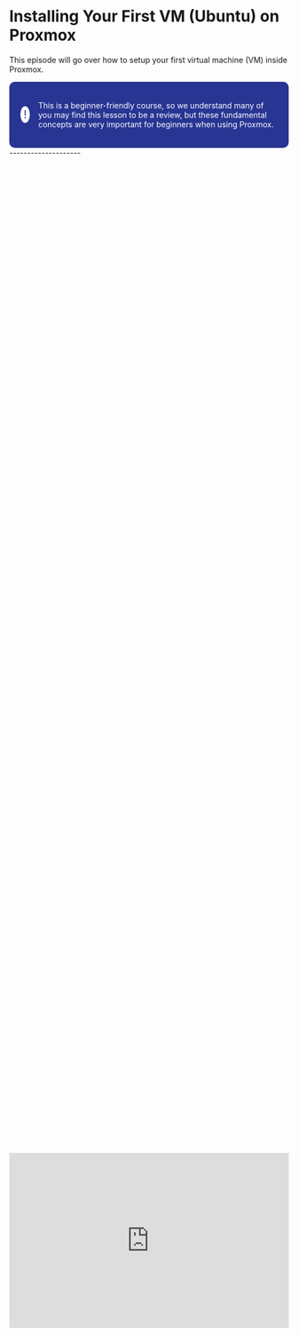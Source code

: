 # Installing Your First VM (Ubuntu) on Proxmox
This episode will go over how to setup your first virtual machine (VM) inside Proxmox.

<!DOCTYPE html>
<html lang="en">
<head>
<meta charset="UTF-8">
<meta name="viewport" content="width=device-width, initial-scale=1.0">
<title>Informative Section</title>
<style>
.informative-section {
    background-color: #283593; /* Dark blue background color */
    color: white; /* Text color to contrast with dark background */
    padding: 20px; /* Padding inside the box */
    border-radius: 10px; /* Rounded corners */
    display: flex;
    align-items: center;
}
.circle-emoji {
    width: 50px;
    height: 30px;
    border-radius: 50%;
    background-color: white;
    display: flex;
    justify-content: center;
    align-items: center;
    margin-right: 15px;
    font-size: 20px;
    color: #283593; /* Dark blue color for the exclamation mark */
}
</style>
</head>
<body>

<div class="informative-section">
    <div class="circle-emoji">!</div>
    <p>This is a beginner-friendly course, so we understand many of you may find this lesson to be a review, but these fundamental concepts are very important for beginners when using Proxmox.</p>
</div>

</body>
</html>
--------------------
<div style="display: flex; justify-content: center; align-items: center; height: 100%;">
    <iframe width="560" height="315" src="https://www.youtube.com/embed/RJdRgJFiupo?si=PcHcDpMwlQiwQjQv" frameborder="0" allow="accelerometer; autoplay; clipboard-write; encrypted-media; gyroscope; picture-in-picture" allowfullscreen></iframe>
</div>

## Installing your VM 
  
Step 1. head over to [https://ubuntu.com/download/server](https://ubuntu.com/download/server) and download Ubuntu Server 22.x (x= whatever the latest version is). 
<a href="/images/EP4_firstvmubuntu/ubuntu_server_website_step_1.png" class="image-expand">
    <img src="/images/EP4_firstvmubuntu/ubuntu_server_website_step_1.png" alt="Description of your image">
</a>
Step 2. After you have downloaded it, navigate to the IP address of your server or mini PC where you installed Proxmox on it. You should be presented with a screen like this:
<a href="/images/EP4_firstvmubuntu/2024-03-30_11_46_38-pve_-_proxmox_virtual_environment.png" class="image-expand">
    <img src="/images/EP4_firstvmubuntu/2024-03-30_11_46_38-pve_-_proxmox_virtual_environment.png" alt="Description of your image">
</a>
Step 3. Select your server (our case pve), then local (pve), and ISO images. Upload your Ubuntu Server .iso image there. 
<a href="/images/EP4_firstvmubuntu/step_3_iso_image_proxmox.png" class="image-expand">
    <img src="/images/EP4_firstvmubuntu/step_3_iso_image_proxmox.png" alt="Description of your image">
</a>
Step 4. Select *iso images*, *upload*, *select file*, and *upload*. After exit out of the pop up. 
<a href="/images/EP4_firstvmubuntu/step_4_proxmox.png" class="image-expand">
    <img src="/images/EP4_firstvmubuntu/step_4_proxmox.png" alt="Description of your image">
</a>
Step 5. We can now select *create a vm*, and follow the install process.
<a href="/images/EP4_firstvmubuntu/2024-03-30_12-11-22.gif" class="image-expand">
    <img src="/images/EP4_firstvmubuntu/2024-03-30_12-11-22.gif" alt="Description of your image">
</a>

## VM settings for Proxmox
Settings:

---

 -General Tab.
  Node: (select whatever Proxmox server or mini-PC you want to install to (our case, it is still pve).
  VM Id: does not matter (you can leave default).
  Name: (Describe what you install on the Ubuntu server (Wiki.Js, ARK server, Minecraft, Zabbix, etc).

---

 -OS Tab:
  ISO image: select the ubuntu file we just uploaded.

---

 -System Tab:
  All settings can stay default here.

---

 -Disk Tab:
    Disk Size (GiB): (set based on the requirement of whatever software we are installing), i.e., Wiki.Js recommends at least 1gig of storage, and Ubuntu Server requires 20gigs, so we should have no less than 22gigs. (I would recommend going up at least 5 gigs for small installs and at least double for other applications where you know you will be uploading lots of content, i.e., mods, pictures, user accounts, etc. 

---

 -CPU Tab:
  Again, this will be based on the requirements of what you are installing. Wiki.js requires 2 cores and Ubuntu Server so that we will select 2 cores. 

---

 -Memory Tab: 
  Again, based on system requirements. Wiki.js wants 2 gigs of RAM. Ubuntu Server recommends 4 gigs of RAM, but you can get away with 1-2, depending on your installation. In our case, for Wiki.js, we are going to keep 2gigs.

---

 -Network Tab:
  This can stay default.

---

 -Confirm Tab: 
  Please check over all your settings and click *finish*. 

---
## Installing Ubuntu Server on your Proxmox VM

1. Now we can boot the new virtual machine by selecting the console tab and then start now.
<a href="/images/EP4_firstvmubuntu/1_console_start.png" class="image-expand">
    <img src="/images/EP4_firstvmubuntu/1_console_start.png" alt="Description of your image">
</a>
2. Select the top option, install Ubuntu Server. 
<a href="/images/EP4_firstvmubuntu/2_install_ubuntu_server.png" class="image-expand">
    <img src="/images/EP4_firstvmubuntu/2_install_ubuntu_server.png" alt="Description of your image">
</a>
3. Now Select your language. 
<a href="/images/EP4_firstvmubuntu/3_select_language.png" class="image-expand">
    <img src="/images/EP4_firstvmubuntu/3_select_language.png" alt="Description of your image">
</a>
4. Pick your Keyboard layout/variant.
<a href="/images/EP4_firstvmubuntu/4_pick_language_layout.png" class="image-expand">
    <img src="/images/EP4_firstvmubuntu/4_pick_language_layout.png" alt="Description of your image">
</a>
5. We are selecting the Ubuntu Server 
<a href="/images/EP4_firstvmubuntu/5_select_ubuntu_server.png" class="image-expand">
    <img src="/images/EP4_firstvmubuntu/5_select_ubuntu_server.png" alt="Description of your image">
</a>
6. We can leave this default because most of you will use DHCP. 
<a href="/images/EP4_firstvmubuntu/6_configure_interface.png" class="image-expand">
    <img src="/images/EP4_firstvmubuntu/6_configure_interface.png" alt="Description of your image">
</a>
7. We can skip this because we are not using a proxy. 
<a href="/images/EP4_firstvmubuntu/7_skip_click_done.png" class="image-expand">
    <img src="/images/EP4_firstvmubuntu/7_skip_click_done.png" alt="Description of your image">
</a>
8. Our Ubuntu server is testing the mirror (a way to grab updates), after the mirror connection is confirmed you can select done. 
<a href="/images/EP4_firstvmubuntu/8_checking_mirror.png" class="image-expand">
    <img src="/images/EP4_firstvmubuntu/8_checking_mirror.png" alt="Description of your image">
</a>
9. In the case of Proxmox, we are creating a virtual machine, and during the setup of our Proxmox VM, we set the disk drive size, meaning our VM can only see the virtualized partitioned disk drive (this prevents you from overwriting any other VM disk partitions on your server). You are good to go ahead and use the WHOLE disk drive in this case.
<a href="/images/EP4_firstvmubuntu/9_use_entire_disk.png" class="image-expand">
    <img src="/images/EP4_firstvmubuntu/9_use_entire_disk.png" alt="Description of your image">
</a>
10. This is just giving you a breakdown of that partitioned disk and how much space is going to each resource.
<a href="/images/EP4_firstvmubuntu/10_file_overview.png" class="image-expand">
    <img src="/images/EP4_firstvmubuntu/10_file_overview.png" alt="Description of your image">
</a>
11. Your name can be set to the same as the username. The username and password is what will be used when we SSH into this (VM SO DO NOT FORGET THEM!). Setting the server name is very important, this is how your VM will appear to all other devices on your network, make is something memorable that explains what this VM is. 
<a href="/images/EP4_firstvmubuntu/11_set_your_username_nad_password.png" class="image-expand">
    <img src="/images/EP4_firstvmubuntu/11_set_your_username_nad_password.png" alt="Description of your image">
</a>
12. You can skip this and select *done*. 
<a href="/images/EP4_firstvmubuntu/12_skip_for_now_click_continue_.png" class="image-expand">
    <img src="/images/EP4_firstvmubuntu/12_skip_for_now_click_continue_.png" alt="Description of your image">
</a>

> 13. This part is so important, make sure you click <kbd>enter</kbd> on your keyboard and there is a 'X' in the openssh box. This allows us to SSH into your server. 
{.is-warning}
<a href="/images/EP4_firstvmubuntu/13_install_ssh.png" class="image-expand">
    <img src="/images/EP4_firstvmubuntu/13_install_ssh.png" alt="Description of your image">
</a> 
14. You can skip all this content. 
<a href="/images/EP4_firstvmubuntu/14_skip_this.png" class="image-expand">
    <img src="/images/EP4_firstvmubuntu/14_skip_this.png" alt="Description of your image">
</a> 
15. Wait for the VM to finish installing.
<a href="/images/EP4_firstvmubuntu/15_installing_system.png" class="image-expand">
    <img src="/images/EP4_firstvmubuntu/15_installing_system.png" alt="Description of your image">
</a> 
16. Reboot now after that is complete. 
<a href="/images/EP4_firstvmubuntu/16_reboot_system.png" class="image-expand">
    <img src="/images/EP4_firstvmubuntu/15_installing_system.png" alt="Description of your image">
</a> 
17. Now you can login to your VM with the credentials you made earlier, this will allow you to see the IP address of your VM so we can use Putty and SSH to control it.
<a href="/images/EP4_firstvmubuntu/17_log_in.png" class="image-expand">
    <img src="/images/EP4_firstvmubuntu/17_log_in.png" alt="Description of your image">
</a> 
  
1. If you are on Windows 11 or newer we reccomend using Windows command line (CLI) to SSH into your machines, this allows you to copy and paste. 
2. You can also login with SSH on Linux. 
3. If you are on Windows 10 or prior we reccomend using [Putty](https://www.putty.org/)

The command to use SSH in the CLI is:
```
ssh username@server_ip_address
```

Example:
```
ssh learn@192.168.1.1
```

<a href="/images/EP4_firstvmubuntu/windows11clissh.png" class="image-expand">
    <img src="/images/EP4_firstvmubuntu/windows11clissh.png" alt="Description of your image">
</a> 
  
Using SSH is important for future videos because it allows you to copy and paste content into your CLI and important data from your local machine to your VM.
  
